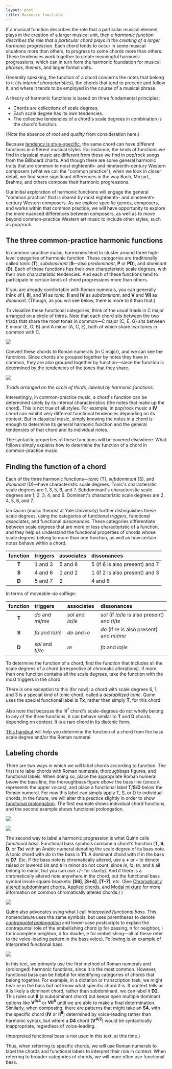 ```yaml
---
layout: post
title: Harmonic functions
---
```


If a musical function describes the role that a particular musical element plays in the creation of a larger musical unit, then *a harmonic function describes the role that a particular chord plays in the creating of a larger harmonic progression*. Each chord tends to occur in some musical situations more than others, to progress to some chords more than others. These tendencies work together to create meaningful harmonic progressions, which can in turn form the harmonic foundation for musical *phrases*, *themes*, and larger formal units.

Generally speaking, the function of a chord concerns the notes that belong to it (its *internal characteristics*), the chords that tend to precede and follow it, and where it tends to be employed in the course of a musical phrase.

A theory of harmonic functions is based on three fundamental principles:

- Chords are collections of scale degrees.  
- Each scale degree has its own tendencies.  
- The collective tendencies of a chord's scale degrees in combination is the chord's function.

(Note the absence of *root* and *quality* from consideration here.)

Because [tendency is style-specific](tendency.html), the same chord can have different functions in different musical styles. For instance, the kinds of functions we find in classical music are different from those we find in pop/rock songs from the Billboard charts. And though there are some general harmonic traits that are common to most eighteenth- and nineteenth-century Western composers (what we call the "common practice"), when we look in closer detail, we find some significant differences in the way Bach, Mozart, Brahms, and others compose their harmonic progressions.

Our initial exploration of harmonic functions will engage the general "common practice" that is shared by most eighteenth- and nineteenth-century Western composers. As we explore specific genres, composers, and works within that common practice, we will have opportunity to explore the more nuanced differences between composers, as well as to move beyond common-practice Western art music to include other styles, such as pop/rock.

## The three common-practice harmonic functions

In common-practice music, harmonies tend to cluster around three high-level categories of harmonic function. These categories are traditionally called *tonic* (**T**), *subdominant* (**S**—also *predominant*, **P** or **PD**), and *dominant* (**D**). Each of these functions has their own characteristic scale degrees, with their own characteristic tendencies. And each of these functions tend to participate in certain kinds of chord progressions more than others.

If you are already comfortable with Roman numerals, you can generally think of **I**, **III**, and **VI** as *tonic*, **II** and **IV** as *subdominant*, and **V** and **VII** as *dominant*. (Though, as you will see below, there is more to it than that.) 

To visualize these functional categories, think of the usual triads in C major arranged on a circle of thirds. Note that each chord sits between the two triads that share the most tones in common—C major (C, E, G) sits between E minor (E, G, B) and A minor (A, C, E), both of which share two tones in common with C.

[![](Graphics/harmony/circleOfThirds-leadsheet.png)](Graphics/harmony/circleOfThirds-leadsheet.png)

Convert these chords to Roman numerals (in C major), and we can see the functions. Since chords are grouped together by notes they have in common, they are also grouped together by function—since the function is determined by the tendencies of the tones that they share.

[![](Graphics/harmony/circleOfThirds-functions.png)](Graphics/harmony/circleOfThirds-functions.png)

*Triads arranged on the circle of thirds, labeled by harmonic functions.*

Interestingly, in common-practice music, a chord's function can be determined solely by its internal characteristics (the notes that make up the chord). This is not true of all styles. For example, in pop/rock music a **IV** chord can exhibit very different functional tendencies depending on its context. But in classical music, simply knowing the notes in a chord is enough to determine its general harmonic function and the general tendencies of that chord and its individual notes.

The syntactic properties of these functions will be covered elsewhere. What follows simply explains how to determine the function of a chord in common-practice music.

## Finding the function of a chord ##

Each of the three harmonic functions—*tonic* (T), *subdominant* (S), and *dominant* (D)—have characteristic scale degrees. Tonic's characteristic scale degrees are 1, 3, 5, 6, and 7. Subdominant's characteristic scale degrees are 1, 2, 3, 4, and 6. Dominant's characteristic scale degrees are 2, 4, 5, 6, and 7.

Ian Quinn (music theorist at Yale University) further distinguishes these scale degrees, using the categories of functional *triggers*, functional *associates*, and functional *dissonances*. These categories differentiate between scale degrees that are more or less characteristic of a function, and they help us understand the functional properties of chords whose scale degrees belong to more than one function, as well as how certain notes behave within a chord.

| function 	| triggers 	| associates 	| dissonances 	|
| :-: | :- | :- | :- |
| **T**	| 1 and 3	| 5 and 6	| 5 (if 6 is also present) and 7 |
| **S**	| 4 and 6	| 1 and 2	| 1 (if 2 is also present) and 3 |
| **D**	| 5 and 7	| 2	| 4 and 6 |


In terms of moveable-*do* solfège:

| function 	| triggers 	| associates 	| dissonances 	|
| :-: | :- | :- | :- |
| **T**	| *do* and *mi*/*me*	| *sol* and *la*/*le*	| *sol* (if *la*/*le* is also present) and *ti*/*te*
| **S**	| *fa* and *la*/*le*	| *do* and *re*	| *do* (if *re* is also present) and *mi*/*me*
| **D**	| *sol* and *ti*/*te*	| *re*	| *fa* and *la*/*le*

To determine the function of a chord, find the function that includes all the scale degrees of a chord (irrespective of chromatic alterations). If more than one function contains all the scale degrees, take the function with the most triggers in the chord.

There is one exception to this (for now): a chord with scale degrees 6, 1, and 3 is a special kind of tonic chord, called a *destabilized tonic*. Quinn uses the special functional label is **Tx**, rather than simply **T**, for this chord.

Also note that because the III<sup>7</sup> chord's scale-degrees do not wholly belong to any of the three functions, it can behave similar to **T** and **D** chords, depending on context. It is a rare chord in its diatonic form.

[This handout](Graphics/Handouts/HarmoniesByBassScaleDegree.pdf) will help you determine the function of a chord from the bass scale degree and/or the Roman numeral.

## Labeling chords ##

There are two ways in which we will label chords according to function. The first is to label chords with Roman numerals, thoroughbass figures, and functional labels. When doing so, place the appropriate Roman numeral *below* the bass line, the thoroughbass figure *above* the bass line (since it represents the upper voices), and place a functional label **T**/**S**/**D** below the Roman numeral. For now this label can simply apply T, S, or D to individual chords; in the future, we will alter this practice slightly in order to show [functional prolongation](harmonicSyntax2.html). The first example shows individual chord functions, and the second example shows functional prolongation.

[![](Graphics/harmony/RNsIndividualFunctions.png)](Graphics/harmony/RNsIndividualFunctions.png)

[![](Graphics/harmony/RNsFunctionalProlongation.png)](Graphics/harmony/RNsFunctionalProlongation.png)

The second way to label a harmonic progression is what Quinn calls *functional bass*. Functional bass symbols combine a chord's function (**T**, **S**, **D**, or **Tx**) with an Arabic numeral denoting the scale degree of its bass note. A tonic chord with *do* in the bass is **T1**. A dominant chord with *ti* in the bass is **D7**. Etc. If the bass note is chromatically altered, use a **+** or **–** to denote raised or lowered (*la* and *ti* in minor do not count, since *le*, *la*, *te*, and *ti* all belong to minor, but you can use +/– for clarity). And if there is a chromatically altered note anywhere in the chord, put the functional bass symbol inside square brackets: **[S6]**, **[S+4]**, **[T–7]**, etc. (See [Chromatically altered subdominant chords](alteredSubdominants.html), [Applied chords](appliedChords.html), and [Modal mixture](modalMixture.html) for more information on common chromatically altered chords.)
)

[![](Graphics/harmony/FunctionalBassFunctions.png)](Graphics/harmony/FunctionalBassFunctions.png)

Quinn also advocates using what I call *interpreted functional bass*. This nomenclature uses the same symbols, but uses parentheses to denote [*contrapuntal prolongation*](http://openmusictheory.com/harmonicSyntax2.html) and lower-case postscripts to explain the contrapuntal role of the embellishing chord (p for passing, n for neighbor, i for incomplete neighbor, d for divider, e for embellishing—all of these refer to the voice-leading pattern in the bass voice). Following is an example of interpreted functional bass.

[![](Graphics/harmony/InterpretedFunctionalBass.png)](Graphics/harmony/InterpretedFunctionalBass.png)

In this text, we primarily use the first method of Roman numerals and (prolonged) harmonic functions, since it is the most common. However, functional bass can be helpful for identifying categories of chords that belong together. For example, in a dictation or transcription task, we might hear *re* in the bass but not know what specific chord it is. If context tells us it is likely a dominant chord, rather than subdominant, we can label it **D2**. This rules out **II** (a subdominant chord) but keeps open multiple dominant options like **V<sup>6/4</sup>** or **VII<sup>6</sup>** until we are able to make a final determination. Similarly, when composing, there are patterns that might take an **S4**, with the specific chord (**IV** or **II<sup>6</sup>**) determined by voice-leading rather than harmonic syntax, but where a **D4** chord (**V<sup>4/2</sup>**) would be syntactically inappropriate, regardless of voice-leading.

(Interpreted functional bass is not used in this text, at this time.) 

Thus, when referring to specific chords, we will use Roman numerals to label the chords and functional labels to interpret their role in context. When referring to broader categories of chords, we will more often use functional bass.